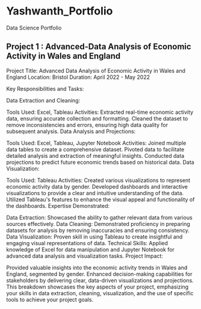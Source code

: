 # Yashwanth_Portfolio
Data Science Portfolio
## Project 1 : Advanced-Data Analysis of Economic Activity in Wales and England 
Project Title: Advanced Data Analysis of Economic Activity in Wales and England
Location: Bristol
Duration: April 2022 - May 2022

Key Responsibilities and Tasks:

Data Extraction and Cleaning:

Tools Used: Excel, Tableau
Activities:
Extracted real-time economic activity data, ensuring accurate collection and formatting.
Cleaned the dataset to remove inconsistencies and errors, ensuring high data quality for subsequent analysis.
Data Analysis and Projections:

Tools Used: Excel, Tableau, Jupyter Notebook
Activities:
Joined multiple data tables to create a comprehensive dataset.
Pivoted data to facilitate detailed analysis and extraction of meaningful insights.
Conducted data projections to predict future economic trends based on historical data.
Data Visualization:

Tools Used: Tableau
Activities:
Created various visualizations to represent economic activity data by gender.
Developed dashboards and interactive visualizations to provide a clear and intuitive understanding of the data.
Utilized Tableau's features to enhance the visual appeal and functionality of the dashboards.
Expertise Demonstrated:

Data Extraction: Showcased the ability to gather relevant data from various sources effectively.
Data Cleaning: Demonstrated proficiency in preparing datasets for analysis by removing inaccuracies and ensuring consistency.
Data Visualization: Proven skill in using Tableau to create insightful and engaging visual representations of data.
Technical Skills: Applied knowledge of Excel for data manipulation and Jupyter Notebook for advanced data analysis and visualization tasks.
Project Impact:

Provided valuable insights into the economic activity trends in Wales and England, segmented by gender.
Enhanced decision-making capabilities for stakeholders by delivering clear, data-driven visualizations and projections.
This breakdown showcases the key aspects of your project, emphasizing your skills in data extraction, cleaning, visualization, and the use of specific tools to achieve your project goals.
